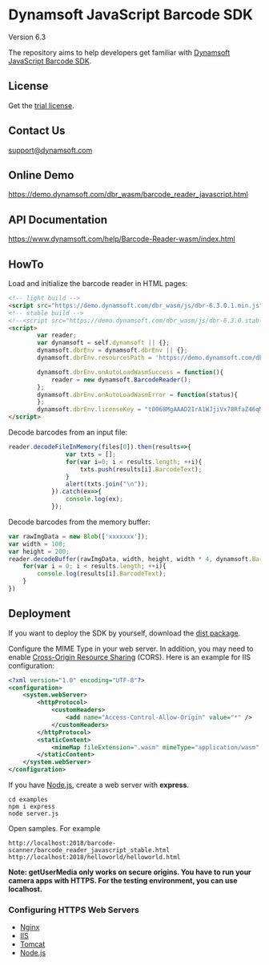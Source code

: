 # Dynamsoft JavaScript Barcode SDK

Version 6.3

The repository aims to help developers get familiar with [Dynamsoft JavaScript Barcode SDK](https://www.dynamsoft.com/Products/barcode-recognition-javascript.aspx).

## License
Get the [trial license](https://www.dynamsoft.com/CustomerPortal/Portal/Triallicense.aspx).

## Contact Us
<support@dynamsoft.com>

## Online Demo
https://demo.dynamsoft.com/dbr_wasm/barcode_reader_javascript.html

## API Documentation
https://www.dynamsoft.com/help/Barcode-Reader-wasm/index.html

## HowTo
Load and initialize the barcode reader in HTML pages:

```html
<!-- light build -->
<script src="https://demo.dynamsoft.com/dbr_wasm/js/dbr-6.3.0.1.min.js"></script>
<!-- stable build -->
<!--<script src="https://demo.dynamsoft.com/dbr_wasm/js/dbr-6.3.0.stable.min.js"></script>-->
<script>
        var reader;
        var dynamsoft = self.dynamsoft || {};
        dynamsoft.dbrEnv = dynamsoft.dbrEnv || {};
        dynamsoft.dbrEnv.resourcesPath = 'https://demo.dynamsoft.com/dbr_wasm/js/';

        dynamsoft.dbrEnv.onAutoLoadWasmSuccess = function(){
            reader = new dynamsoft.BarcodeReader();
        };
        dynamsoft.dbrEnv.onAutoLoadWasmError = function(status){
        };
        dynamsoft.dbrEnv.licenseKey = "t0068MgAAAD2IrA1WJjiVx78RfaZ46qMyCY8DaqpvAD57z5QWkwVQkVwZEf7lE+M2QYbnPx9Fu/aFvCL1mz0Kh2YK0milUng=";
</script>

```

Decode barcodes from an input file:

```javascript
reader.decodeFileInMemory(files[0]).then(results=>{
                var txts = [];
                for(var i=0; i < results.length; ++i){
                    txts.push(results[i].BarcodeText);
                }
                alert(txts.join("\n"));
            }).catch(ex=>{
                console.log(ex);
            });

```

Decode barcodes from the memory buffer:

```javascript
var rawImgData = new Blob(['xxxxxxx']);
var width = 100;
var height = 200;
reader.decodeBuffer(rawImgData, width, height, width * 4, dynamsoft.BarcodeReader.EnumImagePixelFormat.IPF_ARGB_8888).then(results=>{
    for(var i = 0; i < results.length; ++i){
        console.log(results[i].BarcodeText);
    }
})

```

## Deployment
If you want to deploy the SDK by yourself, download the [dist package](https://www.dynamsoft.com/Downloads/Dynamic-Barcode-Reader-Download.aspx?edition=js).

Configure the MIME Type in your web server. In addition, you may need to enable [Cross-Origin Resource Sharing](https://developer.mozilla.org/en-US/docs/Web/HTTP/CORS) (CORS). Here is an example for IIS configuration:

```xml
<?xml version="1.0" encoding="UTF-8"?>
<configuration>
    <system.webServer>
        <httpProtocol>
            <customHeaders>
                <add name="Access-Control-Allow-Origin" value="*" />
            </customHeaders>
        </httpProtocol>
        <staticContent>
            <mimeMap fileExtension=".wasm" mimeType="application/wasm" />
        </staticContent>
    </system.webServer>
</configuration>
```

If you have [Node.js](https://nodejs.org/en/download/), create a web server with **express**.

```
cd examples
npm i express
node server.js
```

Open samples. For example

```
http://localhost:2018/barcode-scanner/barcode_reader_javascript_stable.html
http://localhost:2018/helloworld/helloworld.html

```

**Note: getUserMedia only works on secure origins. You have to run your camera apps with HTTPS. For the testing environment, you can use localhost.**

### Configuring HTTPS Web Servers
- [Nginx](https://nginx.org/en/docs/http/configuring_https_servers.html)
- [IIS](https://aboutssl.org/how-to-create-a-self-signed-certificate-in-iis/)
- [Tomcat](https://dzone.com/articles/setting-ssl-tomcat-5-minutes)
- [Node.js](https://nodejs.org/docs/v0.4.1/api/tls.html)